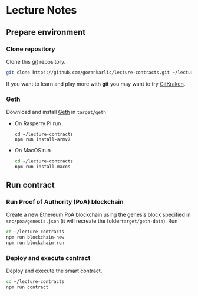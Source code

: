 # Lecture Notes

## Prepare environment

### Clone repository

Clone this [git](https://git-scm.com) repository.

```sh
git clone https://github.com/gorankarlic/lecture-contracts.git ~/lecture-contracts
```

If you want to learn and play more with **git** you may want to try [GitKraken](https://www.gitkraken.com).

### Geth

Download and install [Geth](https://geth.ethereum.org/downloads/) in ```target/geth```

- On Rasperry Pi run

    ```
    cd ~/lecture-contracts
    npm run install-armv7
    ```

- On MacOS run

    ```sh
    cd ~/lecture-contracts
    npm run install-macos
    ```

## Run contract

### Run Proof of Authority (PoA) blockchain

Create a new Ethereum PoA blockchain using the genesis block specified in ```src/poa/genesis.json``` (it will recreate the folder```target/geth-data```). Run

```sh
cd ~/lecture-contracts
npm run blockchain-new
npm run blockchain-run
```

### Deploy and execute contract

Deploy and execute the smart contract.

```sh
cd ~/lecture-contracts
npm run contract
```